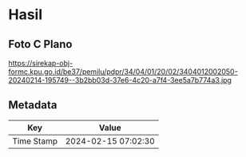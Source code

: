 # Hasil

## Foto C Plano

https://sirekap-obj-formc.kpu.go.id/be37/pemilu/pdpr/34/04/01/20/02/3404012002050-20240214-195749--3b2bb03d-37e6-4c20-a7f4-3ee5a7b774a3.jpg


## Metadata

| Key        | Value               |
| ---------- | ------------------- |
| Time Stamp | 2024-02-15 07:02:30 |



